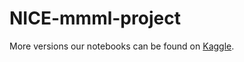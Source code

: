 # NICE-mmml-project
More versions our notebooks can be found on [Kaggle](https://www.kaggle.com/code/sofiiafolv/nice-mmml-project).
